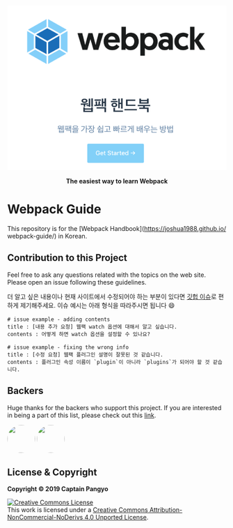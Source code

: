 <p align="center"><a href="https://joshua1988.github.io/webpack-guide/" target="_blank" rel="noopener noreferrer"><img src="./image/intro.png" alt="Webpack Handbook Intro"></a></p>

<p align="center"><strong>The easiest way to learn Webpack</strong></p>

# Webpack Guide

This repository is for the [Webpack Handbook](https://joshua1988.github.io/
webpack-guide/) in Korean.

## Contribution to this Project

Feel free to ask any questions related with the topics on the web site. Please open an issue following these guidelines.

더 알고 싶은 내용이나 현재 사이트에서 수정되어야 하는 부분이 있다면 [깃헙 이슈](https://github.com/joshua1988/webpack-guide/issues)로 편하게 제기해주세요. 이슈 예시는 아래 형식을 따라주시면 됩니다 😄

```
# issue example - adding contents
title : [내용 추가 요청] 웹팩 watch 옵션에 대해서 알고 싶습니다.
contents : 어떻게 하면 watch 옵션을 설정할 수 있나요?
```

```
# issue example - fixing the wrong info
title : [수정 요청] 웹팩 플러그인 설명이 잘못된 것 같습니다.
contents : 플러그인 속성 이름이 `plugin`이 아니라 `plugins`가 되어야 할 것 같습니다.
```

## Backers

Huge thanks for the backers who support this project. If you are interested in being a part of this list, please check out this [link](https://www.patreon.com/captainpangyo).

<a href="https://www.patreon.com/user/creators?u=25436476" target="_blank"><img src="https://c10.patreonusercontent.com/3/eyJ3IjoyMDB9/patreon-media/p/user/25436476/68ca0dca23814a8ba6cbe04e39a64cfd/1.jpeg?token-time=2145916800&token-hash=1R6f94w-Lr_ejZKplxnPEn9mLg3PwGJc93EhKi6thO4%3D" style="width: 64px; height: 64px; border-radius: 50% !important;"></a>
<a href="https://www.patreon.com/user/creators?u=25480524" target="_blank"><img src="https://c10.patreonusercontent.com/3/eyJ3IjoyMDB9/patreon-media/p/user/25480524/c2d5cdcac1a24903b1fdc1288788bc9b/1.jpeg?token-time=2145916800&token-hash=YOAVB6zAbLhaLbsVyEANiQdE2bHu8ErdrDMtmuskUys%3D" style="width: 64px; height: 64px; border-radius: 50%;"></a>

## License & Copyright

**Copyright © 2019 Captain Pangyo**

<a rel="license" href="http://creativecommons.org/licenses/by-nc-nd/4.0/"><img alt="Creative Commons License" style="border-width:0" src="https://i.creativecommons.org/l/by-nc-nd/4.0/88x31.png" /></a><br />This work is licensed under a <a rel="license" href="http://creativecommons.org/licenses/by-nc-nd/4.0/">Creative Commons Attribution-NonCommercial-NoDerivs 4.0 Unported License</a>.

